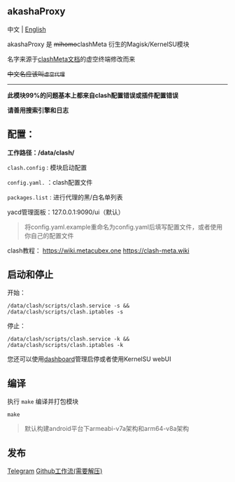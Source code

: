## akashaProxy

中文 | [English](./readme.md)


akashaProxy 是 ~~mihomo~~clashMeta 衍生的Magisk/KernelSU模块

名字来源于[clashMeta文档](https://wiki.metacubex.one)的虚空终端修改而来

~~中文名应该叫`虚空代理`~~

---

**此模块99%的问题基本上都来自clash配置错误或插件配置错误**

**请善用搜索引擎和日志**

## 配置：

**工作路径：/data/clash/**

`clash.config` : 模块启动配置

`config.yaml.` ：clash配置文件

`packages.list` : 进行代理的黑/白名单列表

yacd管理面板：127.0.0.1:9090/ui（默认）

>将config.yaml.example重命名为config.yaml后填写配置文件，或者使用你自己的配置文件

clash教程：
https://wiki.metacubex.one
https://clash-meta.wiki

## 启动和停止

开始：
````
/data/clash/scripts/clash.service -s && /data/clash/scripts/clash.iptables -s
````

停止：
````
/data/clash/scripts/clash.service -k && /data/clash/scripts/clash.iptables -k
````

您还可以使用[dashboard](https://t.me/MagiskChangeKing)管理启停或者使用KernelSU webUI

## 编译

执行 `make` 编译并打包模块
````
make
````
> 默认构建android平台下armeabi-v7a架构和arm64-v8a架构

## 发布

[Telegram](https://t.me/akashaProxy)
[Github工作流(需要解压)](https://github.com/ModuleList/akashaProxy/actions)
